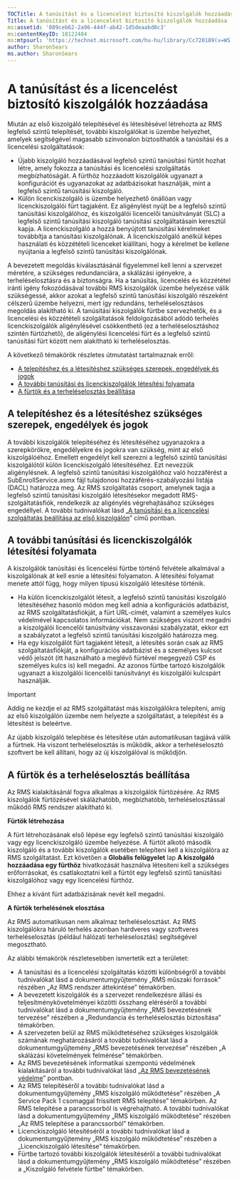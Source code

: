 ```yaml
---
TOCTitle: A tanúsítást és a licencelést biztosító kiszolgálók hozzáadása
Title: A tanúsítást és a licencelést biztosító kiszolgálók hozzáadása
ms:assetid: '089ceb62-2a96-444f-ab42-1d5deaabd0c3'
ms:contentKeyID: 18122484
ms:mtpsurl: 'https://technet.microsoft.com/hu-hu/library/Cc720189(v=WS.10)'
author: SharonSears
ms.author: SharonSears
---
```


A tanúsítást és a licencelést biztosító kiszolgálók hozzáadása
==============================================================

Miután az első kiszolgáló telepítésével és létesítésével létrehozta az RMS legfelső szintű telepítését, további kiszolgálókat is üzembe helyezhet, amelyek segítségével magasabb színvonalon biztosíthatók a tanúsítási és a licencelési szolgáltatások:

-   Újabb kiszolgáló hozzáadásával legfelső szintű tanúsítási fürtöt hozhat létre, amely fokozza a tanúsítási és licencelési szolgáltatás megbízhatóságát. A fürthöz hozzáadott kiszolgálók ugyanazt a konfigurációt és ugyanazokat az adatbázisokat használják, mint a legfelső szintű tanúsítási kiszolgáló.
-   Külön licenckiszolgáló is üzembe helyezhető önállóan vagy licenckiszolgálói fürt tagjaként. Ez aligénylést nyújt be a legfelső szintű tanúsítási kiszolgálóhoz, és kiszolgálói licencelői tanúsítványát (SLC) a legfelső szintű tanúsítási kiszolgáló tanúsítási szolgáltatásain keresztül kapja. A licenckiszolgáló a hozzá benyújtott tanúsítási kérelmeket továbbítja a tanúsítási kiszolgálónak. A licenckiszolgáló anélkül képes használati és közzétételi licenceket kiállítani, hogy a kérelmet be kellene nyújtania a legfelső szintű tanúsítási kiszolgálónak.

A bevezetett megoldás kiválasztásánál figyelemmel kell lenni a szervezet méretére, a szükséges redundanciára, a skálázási igényekre, a terheléselosztásra és a biztonságra. Ha a tanúsítás, licencelés és közzététel iránti igény fokozódásával további RMS kiszolgálók üzembe helyezése válik szükségessé, akkor azokat a legfelső szintű tanúsítási kiszolgáló részeként célszerű üzembe helyezni, mert így redundáns, terheléselosztásos megoldás alakítható ki. A tanúsítási kiszolgálók fürtbe szervezhetők, és a licencelési és közzétételi szolgáltatások feldolgozásából adódó terhelés licenckiszolgálók aligénylésével csökkenthető (ez a terheléselosztáshoz szintén fürtözhető), de aligénylési licencelési fürt és a legfelső szintű tanúsítási fürt között nem alakítható ki terheléselosztás.

A következő témakörök részletes útmutatást tartalmaznak erről:

-   [A telepítéshez és a létesítéshez szükséges szerepek, engedélyek és jogok](#bkmk_1)
-   [A további tanúsítási és licenckiszolgálók létesítési folyamata](#bkmk_2)
-   [A fürtök és a terheléselosztás beállítása](#bkmk_3)

<span id="BKMK_1"></span>
A telepítéshez és a létesítéshez szükséges szerepek, engedélyek és jogok
------------------------------------------------------------------------

A további kiszolgálók telepítéséhez és létesítéséhez ugyanazokra a szerepkörökre, engedélyekre és jogokra van szükség, mint az első kiszolgálóéhoz. Emellett engedélyt kell szerezni a legfelső szintű tanúsítási kiszolgálótól külön licenckiszolgáló létesítéséhez. Ezt nevezzük aligénylésnek. A legfelső szintű tanúsítási kiszolgálóhoz való hozzáférést a SubEnrollService.asmx fájl tulajdonosi hozzáférés-szabályozási listája (DACL) határozza meg. Az RMS szolgáltatás csoport, amelynek tagja a legfelső szintű tanúsítási kiszolgáló létesítésekor megadott RMS-szolgáltatásfiók, rendelkezik az aligénylés végrehajtásához szükséges engedéllyel. A további tudnivalókat lásd „[A tanúsítási és a licencelési szolgáltatás beállítása az első kiszolgálón](https://technet.microsoft.com/cce29a2f-984f-48ed-9187-0eb68286ec5b)” című pontban.

<span id="BKMK_2"></span>
A további tanúsítási és licenckiszolgálók létesítési folyamata
--------------------------------------------------------------

A kiszolgálók tanúsítási és licencelési fürtbe történő felvétele alkalmával a kiszolgálónak át kell esnie a létesítési folyamaton. A létesítési folyamat menete attól függ, hogy milyen típusú kiszolgáló létesítése történik.

-   Ha külön licenckiszolgálót létesít, a legfelső szintű tanúsítási kiszolgáló létesítéséhez hasonló módon meg kell adnia a konfigurációs adatbázist, az RMS szolgáltatásfiókját, a fürt URL-címét, valamint a személyes kulcs védelmével kapcsolatos információkat. Nem szükséges viszont megadni a kiszolgálói licencelői tanúsítvány visszavonási szabályzatát, ekkor ezt a szabályzatot a legfelső szintű tanúsítási kiszolgáló határozza meg.
-   Ha egy kiszolgálót fürt tagjaként létesít, a létesítés során csak az RMS szolgáltatásfiókját, a konfigurációs adatbázist és a személyes kulcsot védő jelszót (itt használható a meglévő fürtével megegyező CSP és személyes kulcs is) kell megadni. Az azonos fürtbe tartozó kiszolgálók ugyanazt a kiszolgálói licencelői tanúsítványt és kiszolgálói kulcspárt használják.

> [!IMPORTANT]  
> Addig ne kezdje el az RMS szolgáltatást más kiszolgálókra telepíteni, amíg az első kiszolgálón üzembe nem helyezte a szolgáltatást, a telepítést és a létesítést is beleértve. 

Az újabb kiszolgáló telepítése és létesítése után automatikusan tagjává válik a fürtnek. Ha viszont terheléselosztás is működik, akkor a terheléselosztó szoftvert be kell állítani, hogy az új kiszolgálóval is működjön.

<span id="BKMK_3"></span>
A fürtök és a terheléselosztás beállítása
-----------------------------------------

Az RMS kialakításánál fogva alkalmas a kiszolgálók fürtözésére. Az RMS kiszolgálók fürtözésével skálázhatóbb, megbízhatóbb, terheléselosztással működő RMS rendszer alakítható ki.

**Fürtök létrehozása**

A fürt létrehozásának első lépése egy legfelső szintű tanúsítási kiszolgáló vagy egy licenckiszolgáló üzembe helyezése. A fürtöt alkotó második kiszolgáló és a további kiszolgálók esetében telepíteni kell a kiszolgálóra az RMS szolgáltatást. Ezt követően a **Globális felügyelet** lap **A kiszolgáló hozzáadása egy fürthöz** hivatkozását használva létesíteni kell a szükséges erőforrásokat, és csatlakoztatni kell a fürtöt egy legfelső szintű tanúsítási kiszolgálóhoz vagy egy licencelési fürthöz.

Ehhez a kívánt fürt adatbázisának nevét kell megadni.

**A fürtök terhelésének elosztása**

Az RMS automatikusan nem alkalmaz terheléselosztást. Az RMS kiszolgálókra háruló terhelés azonban hardveres vagy szoftveres terheléselosztás (például hálózati terheléselosztás) segítségével megosztható.

Az alábbi témakörök részletesebben ismertetik ezt a területet:

-   A tanúsítási és a licencelési szolgáltatás közötti különbségről a további tudnivalókat lásd a dokumentumgyűjtemény „RMS műszaki források” részében „Az RMS rendszer áttekintése” témakörben.
-   A bevezetett kiszolgálók és a szervezet rendelkezésre állási és teljesítménykövetelményei közötti összhang eléréséről a további tudnivalókat lásd a dokumentumgyűjtemény „RMS bevezetésének tervezése” részében a „Redundancia és terheléselosztás biztosítása” témakörben.
-   A szervezeten belül az RMS működtetéséhez szükséges kiszolgálók számának meghatározásáról a további tudnivalókat lásd a dokumentumgyűjtemény „RMS bevezetésének tervezése” részében „A skálázási követelmények felmérése” témakörben.
-   Az RMS bevezetésének informatikai szempontú védelmének kialakításáról a további tudnivalókat lásd „[Az RMS bevezetésének védelme](https://technet.microsoft.com/6de8b636-a824-4844-aefc-f26347abfc14)” pontban.
-   Az RMS telepítéséről a további tudnivalókat lásd a dokumentumgyűjtemény „RMS kiszolgáló működtetése” részében „A Service Pack 1 csomaggal frissített RMS telepítése” témakörben.
    Az RMS telepítése a parancssorból is végrehajtható. A további tudnivalókat lásd a dokumentumgyűjtemény „RMS kiszolgáló működtetése” részében „Az RMS telepítése a parancssorból” témakörben.
-   Licenckiszolgáló létesítéséről a további tudnivalókat lásd a dokumentumgyűjtemény „RMS kiszolgáló működtetése” részében a „Licenckiszolgáló létesítése” témakörben.
-   Fürtbe tartozó további kiszolgálók létesítéséről a további tudnivalókat lásd a dokumentumgyűjtemény „RMS kiszolgáló működtetése” részében a „Kiszolgáló felvétele fürtbe” témakörben.
